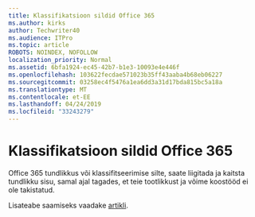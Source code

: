 ```yaml
---
title: Klassifikatsioon sildid Office 365
ms.author: kirks
author: Techwriter40
ms.audience: ITPro
ms.topic: article
ROBOTS: NOINDEX, NOFOLLOW
localization_priority: Normal
ms.assetid: 6bfa1924-ec45-42b7-b1e3-10093e4e446f
ms.openlocfilehash: 103622fecdae571023b35ff43aaba4b68eb06227
ms.sourcegitcommit: 03258ec4f5476a1ea6dd3a31d17bda815bc5a18a
ms.translationtype: MT
ms.contentlocale: et-EE
ms.lasthandoff: 04/24/2019
ms.locfileid: "33243279"
---
```

# <a name="classification-labels-in-office-365"></a>Klassifikatsioon sildid Office 365

Office 365 tundlikkus või klassifitseerimise silte, saate liigitada ja kaitsta tundlikku sisu, samal ajal tagades, et teie tootlikkust ja võime koostööd ei ole takistatud.

Lisateabe saamiseks vaadake [artikli](https://docs.microsoft.com/en-us/office365/securitycompliance/sensitivity-labels).
